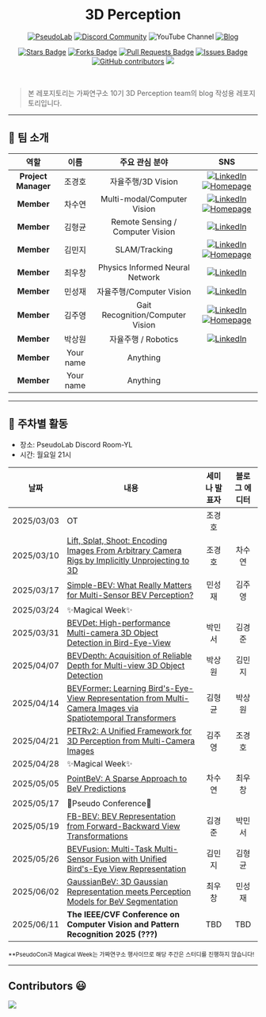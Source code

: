 
<h1 align="center"> 3D Perception </h1>


<div align="center">
<a href="https://pseudo-lab.com"><img src="https://img.shields.io/badge/PseudoLab-S10-3776AB" alt="PseudoLab"/></a>
<a href="https://discord.gg/EPurkHVtp2"><img src="https://img.shields.io/badge/Discord-BF40BF?logo=discord&logoColor=white" alt="Discord Community"/></a>
<a><img src="https://img.shields.io/badge/YouTube(TBD)-FF0000?&logo=YouTube&logoColor=white" alt="YouTube Channel"/></a>
<a href="https://pseudo-lab.github.io/3D-Perception/"><img src="https://img.shields.io/badge/Blog-181717?logo=github" alt="Blog"/></a>

<a href="https://github.com/Pseudo-Lab/3D-Perception/stargazers"><img src="https://img.shields.io/github/stars/Pseudo-Lab/3D-Perception?style=social" alt="Stars Badge"/></a>
<a href="https://github.com/Pseudo-Lab/3D-Perception/network/members"><img src="https://img.shields.io/github/forks/Pseudo-Lab/3D-Perception?style=social" alt="Forks Badge"/></a>
<a href="https://github.com/Pseudo-Lab/3D-Perception/pulls"><img src="https://img.shields.io/github/issues-pr/Pseudo-Lab/3D-Perception?color=2b9348" alt="Pull Requests Badge"/></a>
<a href="https://github.com/Pseudo-Lab/3D-Perception/issues"><img src="https://img.shields.io/github/issues/Pseudo-Lab/3D-Perception" alt="Issues Badge"/></a>
<a href="https://github.com/Pseudo-Lab/3D-Perception/graphs/contributors"><img alt="GitHub contributors" src="https://img.shields.io/github/contributors/Pseudo-Lab/3D-Perception?color=2b9348"></a>
<a href="https://hits.seeyoufarm.com"><img src="https://hits.seeyoufarm.com/api/count/incr/badge.svg?url=https%3A%2F%2Fgithub.com%2FPseudo-Lab%2F3D-Perceptiony&count_bg=%2379C83D&title_bg=%23555555&icon=&icon_color=%23E7E7E7&title=hits&edge_flat=false"/></a>
</div>
<br>

>본 레포지토리는 가짜연구소 10기 3D Perception team의 blog 작성용 레포지토리입니다.

---

## 🤗 팀 소개

<div align="center">

| 역할          | 이름 | 주요 관심 분야                          | SNS |
|:---------------:|:------:|:----------------------------------------:| :---: |
| **Project Manager** | 조경호 | 자율주행/3D Vision |[![LinkedIn](https://img.shields.io/badge/LinkedIn-0A66C2?logo=linkedin&logoColor=white)](https://www.linkedin.com/in/gh-cho/) [![Homepage](https://img.shields.io/badge/Homepage-orange)](http://gh-cho.me) |
| **Member** | 차수연 | Multi-modal/Computer Vision | [![LinkedIn](https://img.shields.io/badge/LinkedIn-0A66C2?logo=linkedin&logoColor=white)](https://www.linkedin.com/in/suyeon-cha-758372211/) [![Homepage](https://img.shields.io/badge/Homepage-orange)](https://sites.google.com/view/suyeoncha/%ED%99%88)  |
| **Member** | 김형균 | Remote Sensing / Computer Vision | [![LinkedIn](https://img.shields.io/badge/LinkedIn-0A66C2?logo=linkedin&logoColor=white)](https://www.linkedin.com/in/hyeongkyun-kaden-kim/) |
| **Member** | 김민지 | SLAM/Tracking | [![LinkedIn](https://img.shields.io/badge/LinkedIn-0A66C2?logo=linkedin&logoColor=white)](https://www.linkedin.com/in/min-ji-kim-262212251/) [![Homepage](https://img.shields.io/badge/Homepage-orange)](https://enddl3224.tistory.com/) |
| **Member** | 최우창 | Physics Informed Neural Network | [![LinkedIn](https://img.shields.io/badge/LinkedIn-0A66C2?logo=linkedin&logoColor=white)](https://www.linkedin.com/in/woochangchoi/) |
| **Member** | 민성재 | 자율주행/Computer Vision |[![LinkedIn](https://img.shields.io/badge/LinkedIn-0A66C2?logo=linkedin&logoColor=white)](https://www.linkedin.com/in/msjae/) |
| **Member** | 김주영 | Gait Recognition/Computer Vision | [![LinkedIn](https://img.shields.io/badge/LinkedIn-0A66C2?logo=linkedin&logoColor=white)](https://www.linkedin.com/in/juyoung-kim-458162354/) [![Homepage](https://img.shields.io/badge/Homepage-orange)](https://stitch-buffalo-6af.notion.site/1add47cf711d800ab32bebfd2e0c8563) |
| **Member** | 박상원 | 자율주행 / Robotics |[![LinkedIn](https://img.shields.io/badge/LinkedIn-0A66C2?logo=linkedin&logoColor=white)](https://www.linkedin.com/in/sangwonpark0112/) |
| **Member** | Your name | Anything | |
| **Member** | Your name | Anything | |

</div>

---

## 📅 주차별 활동
- 장소: PseudoLab Discord Room-YL
- 시간: 월요일 21시
<div align="center">

| 날짜 | 내용 | 세미나 발표자 | 블로그 에디터 |
| :--------: | ---- | :----: | :----: |
| 2025/03/03 | OT | 조경호 | |
| 2025/03/10 | [Lift, Splat, Shoot: Encoding Images From Arbitrary Camera Rigs by Implicitly Unprojecting to 3D](https://arxiv.org/abs/2008.05711) | 조경호 | 차수연 |
| 2025/03/17 | [Simple-BEV: What Really Matters for Multi-Sensor BEV Perception?](https://arxiv.org/abs/2206.07959) | 민성재 | 김주영 |
| 2025/03/24 | ✨Magical Week✨ |  | |
| 2025/03/31 | [BEVDet: High-performance Multi-camera 3D Object Detection in Bird-Eye-View](https://arxiv.org/abs/2112.11790) | 박민서 | 김경준 |
| 2025/04/07 | [BEVDepth: Acquisition of Reliable Depth for Multi-view 3D Object Detection](https://arxiv.org/abs/2206.10092) | 박상원 | 김민지 |
| 2025/04/14 | [BEVFormer: Learning Bird's-Eye-View Representation from Multi-Camera Images via Spatiotemporal Transformers](https://arxiv.org/abs/2203.17270) | 김형균 | 박상원 |
| 2025/04/21 | [PETRv2: A Unified Framework for 3D Perception from Multi-Camera Images](https://arxiv.org/abs/2206.01256) | 김주영 | 조경호 |
| 2025/04/28 | ✨Magical Week✨ |  | |
| 2025/05/05 | [PointBeV: A Sparse Approach to BeV Predictions](https://arxiv.org/abs/2312.00703) | 차수연 | 최우창 |
| 2025/05/17 | 🎉Pseudo Conference🎉 |  | |
| 2025/05/19 | [FB-BEV: BEV Representation from Forward-Backward View Transformations](https://arxiv.org/abs/2308.02236) | 김경준 | 박민서 |
| 2025/05/26 | [BEVFusion: Multi-Task Multi-Sensor Fusion with Unified Bird's-Eye View Representation](https://arxiv.org/abs/2205.13542) | 김민지 | 김형균 |
| 2025/06/02 | [GaussianBeV: 3D Gaussian Representation meets Perception Models for BeV Segmentation](https://arxiv.org/abs/2407.14108) | 최우창 | 민성재 |
| 2025/06/11 | **The IEEE/CVF Conference on Computer Vision and Pattern Recognition 2025 (???)** | TBD | TBD |
</div>

<sub>**PseudoCon과 Magical Week는 가짜연구소 행사이므로 해당 주간은 스터디를 진행하지 않습니다!</sub>

---

<h2>Contributors 😃</h2>
<a href="https://github.com/Pseudo-Lab/3D-Perception/graphs/contributors">
  <img src="https://contrib.rocks/image?repo=Pseudo-Lab/3D-Perception" />
</a>
<br><br>
